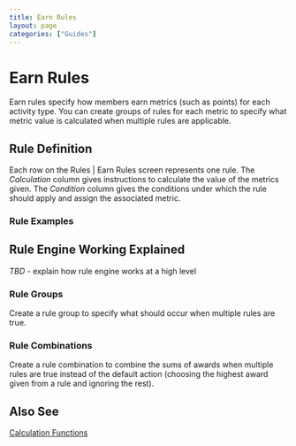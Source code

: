 ```yaml
---
title: Earn Rules
layout: page
categories: ["Guides"]
---
```

# Earn Rules
Earn rules specify how members earn metrics (such as points) for each activity type. You can create groups of rules for each metric to specify what metric value is calculated when multiple rules are applicable.

## Rule Definition
Each row on the Rules | Earn Rules screen represents one rule. The *Calculation* column gives instructions to calculate the value of the metrics given. The *Condition* column gives the conditions under which the rule should apply and assign the associated metric. <!-- Expression vs. template && "if multiple conditions are specified they must all be true for the condition to be met"?-->

### Rule Examples
<!-- Need to finish -->

## Rule Engine Working Explained
*TBD* - explain how rule engine works at a high level

### Rule Groups
Create a rule group to specify what should occur when multiple rules are true.

### Rule Combinations
Create a rule combination to combine the sums of awards when multiple rules are true instead of the default action (choosing the highest award given from a rule and ignoring the rest).

## Also See
[Calculation Functions](/docs/reference/calc_fns)